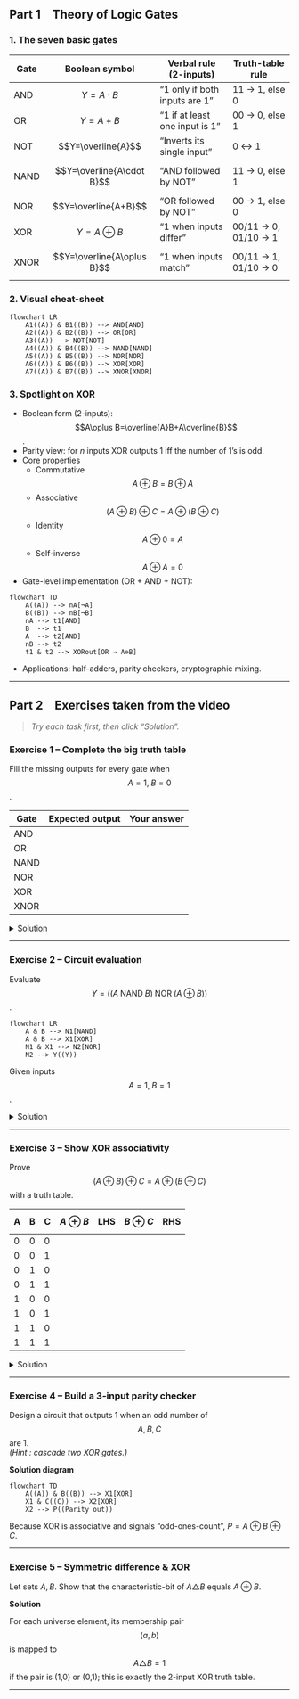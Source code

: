 ## Part 1 Theory of Logic Gates  

### **1. The seven basic gates**  
| Gate | Boolean symbol | Verbal rule (2-inputs) | Truth-table rule |  
|---|---|---|---|  
| AND | $$Y=A\cdot B$$ | “1 only if both inputs are 1” | 11 → 1, else 0 |  
| OR  | $$Y=A+B$$ | “1 if at least one input is 1” | 00 → 0, else 1 |  
| NOT | $$Y=\overline{A}$$ | “Inverts its single input” | 0 ↔ 1 |  
| NAND| $$Y=\overline{A\cdot B}$$ | “AND followed by NOT” | 11 → 0, else 1 |  
| NOR | $$Y=\overline{A+B}$$ | “OR followed by NOT” | 00 → 1, else 0 |  
| XOR | $$Y=A\oplus B$$ | “1 when inputs differ” | 00/11 → 0, 01/10 → 1 |  
| XNOR| $$Y=\overline{A\oplus B}$$ | “1 when inputs match” | 00/11 → 1, 01/10 → 0 |  

### **2. Visual cheat-sheet**

```mermaid
flowchart LR
    A1((A)) & B1((B)) --> AND[AND]
    A2((A)) & B2((B)) --> OR[OR]
    A3((A)) --> NOT[NOT]
    A4((A)) & B4((B)) --> NAND[NAND]
    A5((A)) & B5((B)) --> NOR[NOR]
    A6((A)) & B6((B)) --> XOR[XOR]
    A7((A)) & B7((B)) --> XNOR[XNOR]
```

### **3. Spotlight on XOR**

* Boolean form (2-inputs): $$A\oplus B=\overline{A}B+A\overline{B}$$.  
* Parity view: for *n* inputs XOR outputs 1 iff the number of 1’s is odd.  
* Core properties  
  - Commutative $$A\oplus B=B\oplus A$$  
  - Associative $$(A\oplus B)\oplus C=A\oplus(B\oplus C)$$  
  - Identity $$A\oplus 0=A$$  
  - Self-inverse $$A\oplus A=0$$  
* Gate-level implementation (OR + AND + NOT):

```mermaid
flowchart TD
    A((A)) --> nA[¬A]
    B((B)) --> nB[¬B]
    nA --> t1[AND]
    B  --> t1
    A  --> t2[AND]
    nB --> t2
    t1 & t2 --> XORout[OR ⇒ A⊕B]
```

* Applications: half-adders, parity checkers, cryptographic mixing.

---

## Part 2 Exercises taken from the video  

> *Try each task first, then click “Solution”.*

### **Exercise 1 – Complete the big truth table**

Fill the missing outputs for every gate when $$A=1,\;B=0$$.

| Gate | Expected output | Your answer |
|------|-----------------|-------------|
| AND  |                 |             |
| OR   |                 |             |
| NAND |                 |             |
| NOR  |                 |             |
| XOR  |                 |             |
| XNOR |                 |             |

<details>
<summary>Solution</summary>

| Gate | Output |
|------|--------|
| AND  | 0 |
| OR   | 1 |
| NAND | 1 |
| NOR  | 0 |
| XOR  | 1 |
| XNOR | 0 |
(Obtained directly from the rules in Part 1.)  
</details>

---

### **Exercise 2 – Circuit evaluation**

Evaluate $$Y=((A\;\text{NAND}\;B)\;\text{NOR}\;(A\oplus B))$$.

```mermaid
flowchart LR
    A & B --> N1[NAND]
    A & B --> X1[XOR]
    N1 & X1 --> N2[NOR]
    N2 --> Y((Y))
```

Given inputs $$A=1,\;B=1$$.

<details>
<summary>Solution</summary>

1. $$A\;\text{NAND}\;B = \overline{1\cdot1}=0$$.  
2. $$A\oplus B = 0$$.  
3. $$0\;\text{NOR}\;0=\overline{0+0}=1$$.  
So $$Y=1$$.
</details>

---

### **Exercise 3 – Show XOR associativity**

Prove $$(A\oplus B)\oplus C = A\oplus(B\oplus C)$$ with a truth table.

| A | B | C | $$A\oplus B$$ | LHS | $$B\oplus C$$ | RHS |
|---|---|---|--------------|-----|--------------|-----|
| 0 | 0 | 0 |              |     |              |     |
| 0 | 0 | 1 |              |     |              |     |
| 0 | 1 | 0 |              |     |              |     |
| 0 | 1 | 1 |              |     |              |     |
| 1 | 0 | 0 |              |     |              |     |
| 1 | 0 | 1 |              |     |              |     |
| 1 | 1 | 0 |              |     |              |     |
| 1 | 1 | 1 |              |     |              |     |

<details>
<summary>Solution</summary>

Filling the table with $$A\oplus B$$ etc. shows the LHS and RHS columns are identical for all 8 rows, confirming associativity (uses XOR rule in Section 3).
</details>

---

### **Exercise 4 – Build a 3-input parity checker**

Design a circuit that outputs 1 when an odd number of $$A,B,C$$ are 1.  
*(Hint : cascade two XOR gates.)*

**Solution diagram**

```mermaid
flowchart TD
    A((A)) & B((B)) --> X1[XOR]
    X1 & C((C)) --> X2[XOR]
    X2 --> P((Parity out))
```
Because XOR is associative and signals “odd-ones-count”, $P=A\oplus B \oplus C$.  


---

### **Exercise 5 – Symmetric difference & XOR**

Let sets $A,B$. Show that the characteristic-bit of $A\triangle B$ equals $A\oplus B$.

**Solution**

For each universe element, its membership pair $$(a,b)$$ is mapped to  
$$A\triangle B =1$$ if the pair is (1,0) or (0,1); this is exactly the 2-input XOR truth table.


---

